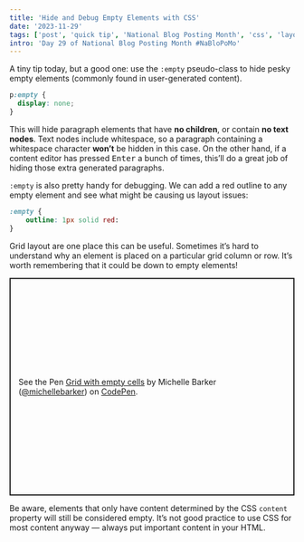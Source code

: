 ```yaml
---
title: 'Hide and Debug Empty Elements with CSS'
date: '2023-11-29'
tags: ['post', 'quick tip', 'National Blog Posting Month', 'css', 'layout']
intro: 'Day 29 of National Blog Posting Month #NaBloPoMo'
---
```


A tiny tip today, but a good one: use the `:empty` pseudo-class to hide pesky empty elements (commonly found in user-generated content).

```css
p:empty {
  display: none;
}
```

This will hide paragraph elements that have **no children**, or contain **no text nodes**. Text nodes include whitespace, so a paragraph containing a whitespace character **won’t** be hidden in this case. On the other hand, if a content editor has pressed <kbd>Enter</kbd> a bunch of times, this’ll do a great job of hiding those extra generated paragraphs.

`:empty` is also pretty handy for debugging. We can add a red outline to any empty element and see what might be causing us layout issues:

```css
:empty {
	outline: 1px solid red:
}
```

Grid layout are one place this can be useful. Sometimes it’s hard to understand why an element is placed on a particular grid column or row. It’s worth remembering that it could be down to empty elements!

<p class="codepen" data-height="384" data-default-tab="css,result" data-slug-hash="qBgMmMb" data-user="michellebarker" style="height: 384px; box-sizing: border-box; display: flex; align-items: center; justify-content: center; border: 2px solid; margin: 1em 0; padding: 1em;">
  <span>See the Pen <a href="https://codepen.io/michellebarker/pen/qBgMmMb">
  Grid with empty cells</a> by Michelle Barker (<a href="https://codepen.io/michellebarker">@michellebarker</a>)
  on <a href="https://codepen.io">CodePen</a>.</span>
</p>
<script async src="https://cpwebassets.codepen.io/assets/embed/ei.js"></script>

Be aware, elements that only have content determined by the CSS `content` property will still be considered empty. It’s not good practice to use CSS for most content anyway — always put important content in your HTML.
